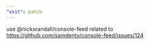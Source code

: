 ```yaml
---
"vsit": patch
---
```


use @nicksrandall/console-feed related to https://github.com/samdenty/console-feed/issues/124
